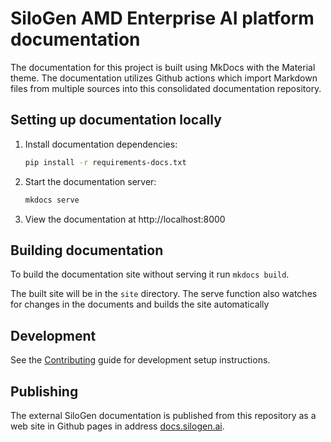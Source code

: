 # SiloGen AMD Enterprise AI platform documentation

The documentation for this project is built using MkDocs with the Material theme. The documentation utilizes Github actions which import Markdown files from multiple sources into this consolidated documentation repository.

## Setting up documentation locally

1. Install documentation dependencies:
   ```bash
   pip install -r requirements-docs.txt
   ```

2. Start the documentation server:
   ```bash
   mkdocs serve
   ```

3. View the documentation at http://localhost:8000

## Building documentation

To build the documentation site without serving it run `mkdocs build`.

The built site will be in the `site` directory. The serve function also watches for changes in the documents and builds the site automatically

## Development

See the [Contributing](docs/contributing.md) guide for development setup instructions.

## Publishing

The external SiloGen documentation is published from this repository as a web site in Github pages in address [docs.silogen.ai](https://docs.silogen.ai).
